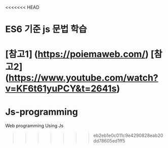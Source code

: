 <<<<<<< HEAD
# ES6 기준 js 문법 학습

[참고1] (https://poiemaweb.com/)
[참고2] (https://www.youtube.com/watch?v=KF6t61yuPCY&t=2641s)
=======
# Js-programming
Web programming Using Js
>>>>>>> eb2eb1e0c011c9e4290828eab20dd78605ed1ff5
